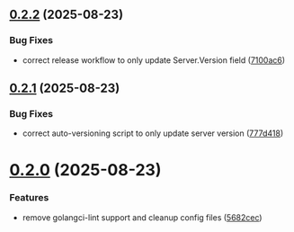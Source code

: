 ## [0.2.2](https://github.com/brduru/mcp-defect-dojo/compare/v0.2.1...v0.2.2) (2025-08-23)


### Bug Fixes

* correct release workflow to only update Server.Version field ([7100ac6](https://github.com/brduru/mcp-defect-dojo/commit/7100ac6751aedc77c43b4c4d0916a462efc38747))

## [0.2.1](https://github.com/brduru/mcp-defect-dojo/compare/v0.2.0...v0.2.1) (2025-08-23)


### Bug Fixes

* correct auto-versioning script to only update server version ([777d418](https://github.com/brduru/mcp-defect-dojo/commit/777d4184fe92d73698f76adbd31a7a2b39fcd9d3))

# [0.2.0](https://github.com/brduru/mcp-defect-dojo/compare/v0.1.0...v0.2.0) (2025-08-23)


### Features

* remove golangci-lint support and cleanup config files ([5682cec](https://github.com/brduru/mcp-defect-dojo/commit/5682cec57c55e1c384b9757b33cc804d9e3666f4))
